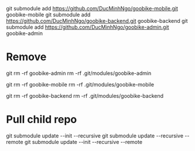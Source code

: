git submodule add https://github.com/DucMinhNgo/goobike-mobile.git goobike-mobile
git submodule add https://github.com/DucMinhNgo/goobike-backend.git goobike-backend
git submodule add https://github.com/DucMinhNgo/goobike-admin.git goobike-admin

# Remove
git rm -rf goobike-admin 
rm -rf .git/modules/goobike-admin

git rm -rf goobike-mobile 
rm -rf .git/modules/goobike-mobile

git rm -rf goobike-backend 
rm -rf .git/modules/goobike-backend

# Pull child repo
git submodule update --init --recursive git submodule update --recursive --remote
git submodule update --init --recursive --remote
